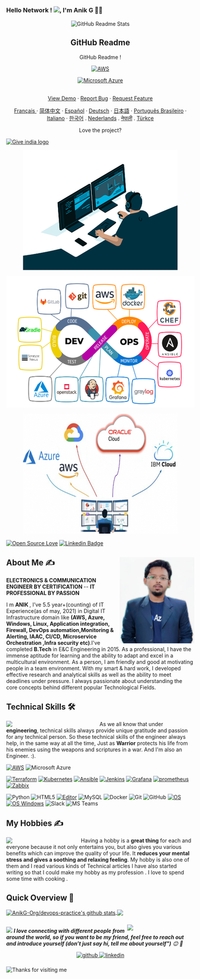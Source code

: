 ### Hello Network ! <img src="https://github.com/TheDudeThatCode/TheDudeThatCode/blob/master/Assets/Hi.gif" width="29px">, I'm Anik G 👨‍🎓

<p align="center">
 <img width="100px" src="https://res.cloudinary.com/anuraghazra/image/upload/v1594908242/logo_ccswme.svg" align="center" alt="GitHub Readme Stats" />
 <h2 align="center">GitHub Readme </h2>
 <p align="center"> GitHub Readme !</p>
</p>
  <p align="center">
    <a href="[![AWS](https://img.shields.io/badge/PROFESSIONAL-AWS-FF9900?style=flat-square&logo=amazon-aws&logoColor=white)](https://github.com/br3ndonland/awsdev)">
      <img alt="AWS" src="https://img.shields.io/badge/PROFESSIONAL-AWS-FF9900?style=flat-square&logo=amazon-aws&logoColor=white" />
  <p align="center">     
    <a href="[![Microsoft Azure](https://img.shields.io/badge/Microsoft%20Azure-232F7E?style=flat-square&logo=microsoft-azure)]">
      <img alt="Microsoft Azure" src="https://img.shields.io/badge/Microsoft%20Azure-232F7E?style=flat-square&logo=microsoft-azure" />   
    </a>
    </a>
    </a>
    <br />
    <br />
    </a>
  </p>

  <p align="center">
    <a href="#demo">View Demo</a>
    ·
    <a href="https://github.com/AnikG-Org/devops-practice/github-readme-stats/issues/new/choose">Report Bug</a>
    ·
    <a href="https://github.com/AnikG-Org/devops-practice/github-readme-stats/issues/new/choose">Request Feature</a>
  </p>
  <p align="center">
    <a href="/docs/readme_fr.md">Français </a>
    ·
    <a href="/docs/readme_cn.md">简体中文</a>
    ·
    <a href="/docs/readme_es.md">Español</a>
    ·
    <a href="/docs/readme_de.md">Deutsch</a>
    ·
    <a href="/docs/readme_ja.md">日本語</a>
    ·
    <a href="/docs/readme_pt-BR.md">Português Brasileiro</a>
    ·
    <a href="/docs/readme_it.md">Italiano</a>
    ·
    <a href="/docs/readme_kr.md">한국어</a>
    .
    <a href="/docs/readme_nl.md">Nederlands</a>
    .
    <a href="/docs/readme_np.md">नेपाली</a>
    .
    <a href="/docs/readme_tr.md">Türkçe</a>
  </p>
</p>
<p align="center">Love the project?


<p>
<a href="https://indiafightscorona.giveindia.org">
<img src="https://d2wvdrxmr8p0wf.cloudfront.net/static/giveindia.svg" alt="Give india logo" width="200" />
</a>



<p align="center">
  <img src="https://github.com/AnikG-Org/AnikG-Org/blob/main/code.gif" width="414" height="320" />
</p>

<p align="center">
  <img src="https://github.com/AnikG-Org/AnikG-Org/blob/main/Devops1.jpeg" width="614" height="350" />
</p>

<p align="center">
  <img src="https://github.com/AnikG-Org/AnikG-Org/blob/main/1.png" width="414" height="320" />
</p>



[![Open Source Love](https://badges.frapsoft.com/os/v2/open-source.svg?v=103)](https://github.com/AnikG-Org)
[![Linkedin Badge](https://img.shields.io/badge/-Anik%20G-green?style=social&logo=Linkedin&logoColor=blue&link=https://linkedin.com/in/anik-guha)](https://linkedin.com/in/anik-guha/)

<div>
 <p>
  <img width="200" height="230" align='right' src="https://github.com/AnikG-Org/AnikG-Org/blob/main/IMG_20210119_111745.jpg"> 
</p>
  
## About Me ✍
 <b>ELECTRONICS & COMMUNICATION ENGINEER BY CERTIFICATION </b>
  -- <b>IT PROFESSIONAL BY PASSION </b>

 I m <b> ANIK </b>, I’ve 5.5 year+(counting) of IT Experience(as of may, 2021) in Digital IT Infrastructure domain like <b>(AWS, Azure, Windows, Linux, Application integration, Firewall, DevOps automation,Monitoring & Alerting, IAAC, CI/CD, Microservice Orchestration ,Infra security etc)</b>.I've completed <b>B.Tech</b> in E&C Engineering in 2015. As a professional, I have the immense aptitude for learning and the ability to adapt and excel in a multicultural environment. As a person, I am friendly and good at motivating people in a team environment. With my smart & hard work, I developed effective research and analytical skills as well as the ability to meet deadlines under pressure. I always passionate about understanding the core concepts behind different popular Technological Fields. 



</div>

<!--technical skill-->

## Technical Skills 🛠 
<img align='left' src='https://media.giphy.com/media/SWoSkN6DxTszqIKEqv/giphy.gif' width='250"'>
As we all know that under <b>engineering</b>, technical skills always provide unique gratitude and passion for any technical person. So these technical skills of the engineer always help, in the same way at all the time, Just as <b>Warrior</b> protects his life from his enemies using the weapons and scriptures in a war. And I'm also an Engineer. :).

[![AWS](https://img.shields.io/badge/PROFESSIONAL-AWS-FF9900?style=flat-square&logo=amazon-aws&logoColor=white)](https://github.com/br3ndonland/awsdev)
![Microsoft Azure](https://img.shields.io/badge/Microsoft%20Azure-232F7E?style=flat-square&logo=microsoft-azure)

[![Terraform](https://img.shields.io/badge/IAAC%20with-Terraform-%235849a6.svg)](https://registry.terraform.io/)
[![Kubernetes](https://img.shields.io/badge/-Kubernetes-326CE5?style=flat-square&logo=Kubernetes&logoColor=ffffff)](https://kubernetes.io/)
[![Ansible](https://img.shields.io/badge/-ansible-326CE5?style=flat-square&logo=ansible&logoColor=000000)](https://ansible.io/)
[![Jenkins](https://img.shields.io/badge/CI%20CD-Jenkins-%E34F26?style=flat-square&logo=Jenkins&logoColor=red)](https://www.jenkins.io/)
[![Grafana](https://img.shields.io/badge/Monitoring%20DevOps-Grafana-%E34F26?style=flat-square&logo=Grafana&logoColor=orange)](https://grafana.com/)
[![prometheus](https://img.shields.io/badge/Monitoring%20DevOps-prometheus-%E34F26?style=flat-square&logo=prometheus&logoColor=red)](https://prometheus.io/)
[![Zabbix](https://img.shields.io/badge/Monitoring%20DevOps-Zabbix-%E34F26?style=flat-square&logo=zabbix&logoColor=red)](https://www.zabbix.com/)

![Python](https://img.shields.io/badge/-Python-black?style=flat-square&logo=Python)
![HTML5](https://img.shields.io/badge/-HTML5-E34F26?style=flat-square&logo=html5&logoColor=white)
[![Editor](https://img.shields.io/badge/Editor-VSCode-blue?style=flat-square&logo=visual-studio-code&logoColor=white)](https://code.visualstudio.com/)
![MySQL](https://img.shields.io/badge/-MySQL-black?style=flat-square&logo=mysql)
![Docker](https://img.shields.io/badge/-Docker-black?style=flat-square&logo=docker)
![Git](https://img.shields.io/badge/-Git-black?style=flat-square&logo=git)
![GitHub](https://img.shields.io/badge/-GitHub-181717?style=flat-square&logo=github)
[![OS](https://img.shields.io/badge/OS-Linux-informational?style=flat-square&logo=linux&logoColor=white)](https://en.wikipedia.org/wiki/Linux)
[![OS Windows](https://img.shields.io/badge/OS-Windows-informational?style=flat-square&logo=windows&logoColor=blue)](https://en.wikipedia.org/wiki/Windows)
![Slack](https://img.shields.io/badge/-Slack-E01563?style=flat-square&logo=Slack&logoColor=white)
![MS Teams](https://img.shields.io/badge/-MS%20Teams-8a2be2?style=flat-square&logo=Teams&logoColor=blue)


 
 ## My Hobbies ✍

<img align='left' src='https://octodex.github.com/images/hula_loop_octodex03.gif' width='200"'>
Having a hobby is a <b>great thing</b> for each and everyone because it not only entertains you, but also gives you various benefits which can improve the quality of your life. It <b>reduces your mental stress and gives a soothing and relaxing feeling</b>. My hobby is also one of them and I read various kinds of Technical articles  I have also started writing so that I could make my hobby as my profession . I love to spend some time with cooking .



##

 
 
 ## Quick Overview 📝
 
 <a href="https://github.com/AnikG-Org/devops-practice/github-readme-stats">
  <img align="center" src="https://github-readme-stats.anuraghazra1.vercel.app/api?username=anik15727@gmail.com&show_icons=true&include_all_commits=true&theme=radical" alt="AnikG-Org/devops-practice's github stats" />
</a>
<a href="https://github.com/AnikG-Org/devops-practice/github-readme-stats">
 
  <img align="center" src="https://github-readme-stats.anuraghazra1.vercel.app/api/top-langs/?username=anik15727@gmail.com&layout=compact&theme=radical" />
</a>

###



<!--footer-->

<img align='right' src="https://media.giphy.com/media/M9gbBd9nbDrOTu1Mqx/giphy.gif" width="180">

##
<img src="https://media.giphy.com/media/LnQjpWaON8nhr21vNW/giphy.gif" width="60"> <em><b>I love connecting with different people from around the world, so if you want to be my friend, feel free to reach out and introduce yourself (don’t just say hi, tell me about yourself")</b> 😊 💜</em>


<div align="center">
<a href="https://github.com/AnikG-Org/" target="_blank">
<img src=https://img.shields.io/badge/github-%2324292e.svg?&style=for-the-badge&logo=github&logoColor=white alt=github style="margin-bottom: 5px;" />
</a>
<a href="https://linkedin.com/in/anik-guha" target="_blank">
<img src=https://img.shields.io/badge/linkedin-%231E77B5.svg?&style=for-the-badge&logo=linkedin&logoColor=white alt=linkedin style="margin-bottom: 5px;" />
</a>
 



</div>  
  

<br/>  

   
<img height="120" alt="Thanks for visiting me" width="100%" src="https://raw.githubusercontent.com/BrunnerLivio/brunnerlivio/master/images/marquee.svg" />




